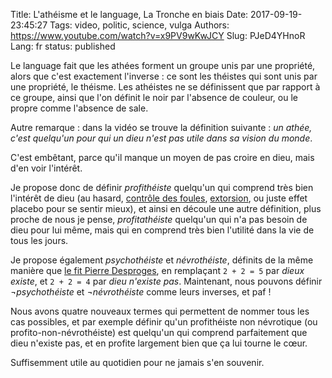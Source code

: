 Title: L'athéisme et le language, La Tronche en biais
Date: 2017-09-19-23:45:27
Tags: video, politic, science, vulga
Authors: https://www.youtube.com/watch?v=x9PV9wKwJCY
Slug: PJeD4YHnoR
Lang: fr
status: published

Le language fait que les athées forment un groupe unis par une propriété,
alors que c'est exactement l'inverse : ce sont les théistes qui sont unis
par une propriété, le théisme.
Les athéistes ne se définissent que par rapport à ce groupe, ainsi
que l'on définit le noir par l'absence de couleur,
ou le propre comme l'absence de sale.

Autre remarque : dans la vidéo se trouve la définition suivante :
*un athée, c'est quelqu'un pour qui un dieu
n'est pas utile dans sa vision du monde*.

C'est embêtant, parce qu'il manque un moyen de pas croire en dieu,
mais d'en voir l'intérêt.

Je propose donc de définir *profithéiste* quelqu'un qui comprend très bien l'intérêt de dieu (au hasard,
[contrôle des foules](https://www.marxiste.org/theorie/philosophie/527-le-capitalisme-et-la-question-religieuse),
[extorsion](https://www.youtube.com/watch?v=dOJwGl3yLMU),
ou juste effet placebo pour se sentir mieux),
et ainsi en découle une autre définition, plus proche de nous je pense,
*profitathéiste* quelqu'un qui n'a pas besoin
de dieu pour lui même, mais qui en comprend très bien l'utilité dans la
vie de tous les jours.

Je propose également *psychothéiste* et *névrothéiste*, définits de la même manière que [le fit Pierre Desproges](https://www.youtube.com/watch?v=j2xfWlpeSwY#t=3m), en remplaçant `2 + 2 = 5` par *dieux existe*, et `2 + 2 = 4` par *dieu n'existe pas*.
Maintenant, nous pouvons définir *¬psychothéiste* et *¬névrothéiste*
comme leurs inverses, et paf !

Nous avons quatre nouveaux termes qui permettent de nommer tous les cas possibles,
et par exemple définir qu'un profithéiste non névrotique (ou profito-non-névrothéiste)
est quelqu'un qui comprend parfaitement que dieu n'existe pas, et en profite largement
bien que ça lui tourne le cœur.

Suffisemment utile au quotidien pour ne jamais s'en souvenir.

